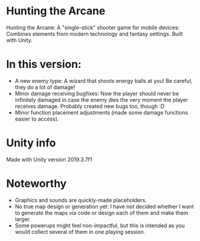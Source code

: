 # Hunting the Arcane
Hunting the Arcane: A "single-stick" shooter game for mobile devices: Combines elements from modern technology and fantasy settings. Built with Unity.

# In this version:
* A new enemy type: A wizard that shoots energy balls at you! Be careful, they do a lot of damage!
* Minor damage receiving bugfixes: Now the player should never be infinitely damaged in case the enemy dies the very moment the player receives damage. Probably created new bugs too, though :D
* Minor function placement adjustments (made some damage functions easier to access).

# Unity info
Made with Unity version 2019.3.7f1

# Noteworthy
* Graphics and sounds are quickly-made placeholders.
* No true map design or generation yet: I have not decided whether I want to generate the maps via code or design each of them and make them larger.
* Some powerups might feel non-impactful, but this is intended as you would collect several of them in one playing session.